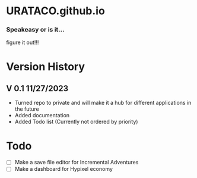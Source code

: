 # URATACO.github.io
    
### Speakeasy or is it...
figure it out!!!

# Version History
## V 0.1 11/27/2023
- Turned repo to private and will make it a hub for different applications in the future
- Added documentation
- Added Todo list (Currently not ordered by priority)


# Todo
- [ ] Make a save file editor for Incremental Adventures
- [ ] Make a dashboard for Hypixel economy
